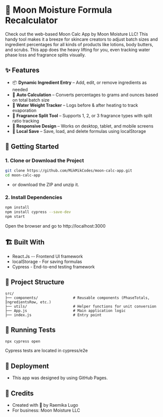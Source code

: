 # 🌙 Moon Moisture Formula Recalculator

Check out the web-based Moon Calc App by Moon Moisture LLC! This handy tool makes it a breeze for skincare creators to adjust batch sizes and ingredient percentages for all kinds of products like lotions, body butters, and scrubs. This app does the heavy lifting for you, even tracking water phase loss and fragrance splits visually.

## ✨ Features

- 📦 **Dynamic Ingredient Entry** – Add, edit, or remove ingredients as needed
- 🧪 **Auto Calculation** – Converts percentages to grams and ounces based on total batch size
- 🌊 **Water Weight Tracker** – Logs before & after heating to track evaporation
- 🌸 **Fragrance Split Tool** – Supports 1, 2, or 3 fragrance types with split ratio tracking
- 📱 **Responsive Design** – Works on desktop, tablet, and mobile screens
- 💾 **Local Save** – Save, load, and delete formulas using localStorage

## 🚀 Getting Started

### 1. Clone or Download the Project
```bash
git clone https://github.com/MikMikCodes/moon-calc-app.git
cd moon-calc-app
```

- or download the ZIP and unzip it.

### 2. Install Dependencies
```bash
npm install
npm install cypress --save-dev
npm start
```

Open the browser and go to http://localhost:3000

## 🏗️ Built With

- React.Js -- Frontend UI framework
- localStorage - For saving formulas
- Cypress - End-to-end testing framework

## 📁 Project Structure

```
src/
├── components/                # Reusable components (PhaseTotals, IngredientsRow, etc.)
├── utils/                     # Helper functions for unit conversion
├── App.js                     # Main application logic
├── index.js                   # Entry point
```

## 🧪 Running Tests

```bash
npx cypress open
```
Cypress tests are located in cypress/e2e

## 🚀 Deployment

- This app was designed by using GitHub Pages.

## 👏 Credits

- Created with 💜 by Raemika Lugo
- For business: Moon Moisture LLC